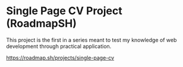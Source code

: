 # Single Page CV Project (RoadmapSH)

This project is the first in a series meant to test my knowledge of web development through practical application.

https://roadmap.sh/projects/single-page-cv

